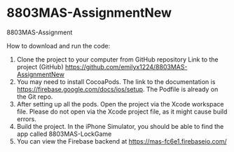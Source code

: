 # 8803MAS-AssignmentNew
8803MAS-Assignment

How to download and run the code:
1.	Clone the project to your computer from GitHub repository 
Link to the project (GitHub)
https://github.com/emilyx1224/8803MAS-AssignmentNew
2.	You may need to install CocoaPods. The link to the documentation is https://firebase.google.com/docs/ios/setup. The Podfile is already on the Git repo.
3.	After setting up all the pods. Open the project via the Xcode workspace file. Please do not open via the Xcode project file, as it might cause build errors.
4.	Build the project. In the iPhone Simulator, you should be able to find the app called 8803MAS-LockGame
5.	You can view the Firebase backend at https://mas-fc6e1.firebaseio.com/
